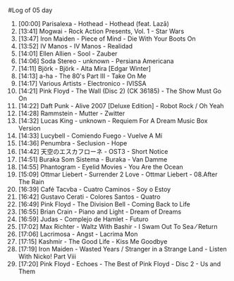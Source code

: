 #Log of 05 day

1. [00:00] Parisalexa - Hothead - Hothead (feat. Lazā)
1. [13:41] Mogwai - Rock Action Presents, Vol. 1 - Star Wars
1. [13:47] Iron Maiden - Piece of Mind - Die With Your Boots On
1. [13:52] IV Manos - IV Manos - Realidad
1. [14:01] Ellen Allien - Sool - Zauber
1. [14:06] Soda Stereo - unknown - Persiana Americana
1. [14:11] Björk - Björk - Alta Mira [Edgar Winter]
1. [14:13] a-ha - The 80's Part III - Take On Me
1. [14:17] Various Artists - Electronico - IVISSA
1. [14:21] Pink Floyd - The Wall (Disc 2) (CK 36185) - The Show Must Go On
1. [14:22] Daft Punk - Alive 2007 [Deluxe Edition] - Robot Rock / Oh Yeah
1. [14:28] Rammstein - Mutter - Zwitter
1. [14:32] Lucas King - unknown - Requiem For A Dream Music Box Version
1. [14:33] Lucybell - Comiendo Fuego - Vuelve A Mí
1. [14:36] Penumbra - Seclusion - Hope
1. [14:42] 天空のエスカフローネ - OST3 - Short Notice
1. [14:51] Buraka Som Sistema - Buraka - Van Damme
1. [14:55] Phantogram - Eyelid Movies - You Are the Ocean
1. [15:09] Ottmar Liebert - Surrender 2 Love - Ottmar Liebert - 08.After The Rain
1. [16:39] Café Tacvba - Cuatro Caminos - Soy o Estoy
1. [16:42] Gustavo Cerati - Colores Santos - Quatro
1. [16:49] Pink Floyd - The Division Bell - Coming Back to Life
1. [16:55] Brian Crain - Piano and Light - Dream of Dreams
1. [16:59] Judas - Complejo de Hamlet - Futuro
1. [17:02] Max Richter - Waltz With Bashir - I Swam Out To Sea ⁄ Return
1. [17:06] Lacrimosa - Angst - Lacrima Mon
1. [17:15] Kashmir - The Good Life - Kiss Me Goodbye
1. [17:19] Iron Maiden - Wasted Years / Stranger in a Strange Land - Listen With Nicko! Part Viii
1. [17:20] Pink Floyd - Echoes - The Best of Pink Floyd - Disc 2 - Us and Them
